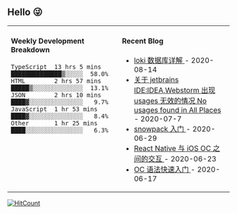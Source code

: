 ## Hello 😜
<table>
<tr>
<td valign="top" width="50%">

#### Weekly Development Breakdown
    

```text
TypeScript  13 hrs 5 mins  ██████████████▒░░░░░  58.0%
HTML        2 hrs 57 mins  █████▒░░░░░░░░░░░░░░  13.1%
JSON        2 hrs 10 mins  ████▓░░░░░░░░░░░░░░░   9.7%
JavaScript  1 hr 53 mins   ████▓░░░░░░░░░░░░░░░   8.4%
Other       1 hr 25 mins   ████░░░░░░░░░░░░░░░░   6.3%
```

</td>
<td valign="top" width="50%">

#### Recent Blog  
 

* <a href='http://www.cnblogs.com/Grewer/p/13507197.html' target='_blank'>loki 数据库详解 </a> - 2020-08-14 
* <a href='http://www.cnblogs.com/Grewer/p/13262390.html' target='_blank'>关于 jetbrains IDE:IDEA,Webstorm 出现 usages 无效的情况 No usages found in All Places </a> - 2020-07-7 
* <a href='http://www.cnblogs.com/Grewer/p/13211077.html' target='_blank'>snowpack 入门 </a> - 2020-06-29 
* <a href='http://www.cnblogs.com/Grewer/p/13182837.html' target='_blank'>React Native 与 iOS OC 之间的交互 </a> - 2020-06-23 
* <a href='http://www.cnblogs.com/Grewer/p/13152374.html' target='_blank'>OC 语法快速入门 </a> - 2020-06-17 


</td>
</tr>
</table>


[![HitCount](http://hits.dwyl.com/grewer@grewercn/Grew'er.svg)](http://hits.dwyl.com/grewer@grewercn/Grew'er)
